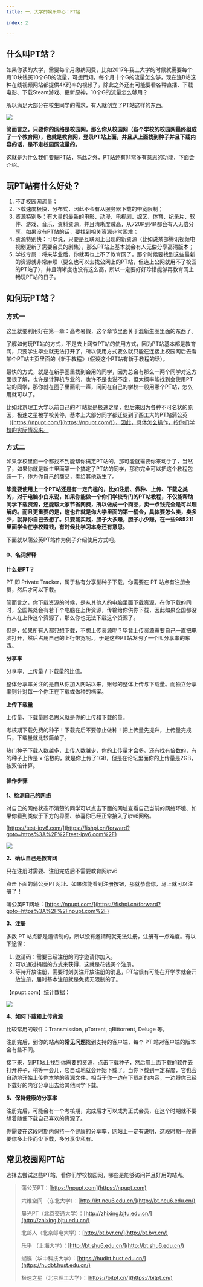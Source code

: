 ```yaml
---
title: 一、大学的娱乐中心：PT站

index: 2

---
```


## 什么叫PT站？

如果你读的大学，需要每个月缴纳网费，比如2017年我上大学的时候就需要每个月10块钱买10个GB的流量，可想而知，每个月十个G的流量怎么够，现在连B站这种在线视频网站都提供4K码率的视频了，除此之外还有可能要看各种直播、下载电影、下载Steam游戏、更新原神，10个G的流量怎么够用？

所以满足大部分在校生同学的需求，有人就创立了PT站这样的东西。

![](https://images-tomcode-1258913748.cos.ap-guangzhou.myqcloud.com/202305041710546.png)

**简而言之，只要你的网络是校园网，那么你从校园网（各个学校的校园网最终组成了一个教育网），也就是教育网，登录PT站上面，并且从上面找到种子并且下载内容的话，是不走校园网流量的。**

这就是为什么我们要玩PT站，除此之外，PT站还有非常多有意思的功能，下面会介绍。

## 玩PT站有什么好处？

1. 不走校园网流量；
2. 下载速度极快，分布式，因此不会有从服务器下载的带宽限制；
3. 资源特别多：有大量的最新的电影、动漫、电视剧、综艺、体育、纪录片、软件、游戏、音乐、资料资源，并且清晰度贼高，从720P到4K都会有人无偿分享，如果没有PT站的话，要找到相关资源非常困难；
4. 资源特别快：可以说，只要是互联网上出现的新资源（比如说某部腾讯视频电视剧更新了需要会员的剧集），那么PT站上基本就会有人无偿分享高清版本；
5. 学校专属：将来毕业后，你就再也上不了教育网了，那个时候要找到这些最新的资源就非常麻烦（要么也可以去找公网上的PT站，但连上公网就用不了校园的PT站了），并且清晰度也没有这么高，所以一定要好好珍惜能够再教育网上畅玩PT站的日子。

## 如何玩PT站？

### 方式一

这里就要利用好在第一章：高考暑假，这个章节里面关于混新生圈里面的东西了。

了解如何玩PT站的方式，不是去上网查PT站的使用方式，因为PT站基本都是教育网，只要学生毕业就无法打开了，所以使用方式要么就只能在连接上校园网后去看某个PT站主页里面的《新手教程》（假设这个PT站有新手教程的话）。

最快的方式，就是在新手圈里找到会用的同学，因为总会有那么一两个同学对这方面很了解，也许是计算机专业的，也许不是也说不定，但大概率能找到会使用PT站的同学，那你就在圈子里面吼一声，问问在自己的学校一般用哪个PT站，怎么用就可以了。

比如北京理工大学以前自己的PT站就是极速之星，但后来因为各种不可名状的原因，极速之星被学校关停，基本上大部分同学都迁徙到了西工大的PT站蒲公英（[https://npupt.com/](https://npupt.com/)），因此，具体怎么操作，按你们学校的实际情况来。

### 方式二

如果学校里面一个都找不到能帮你搞定PT站的，那可能就需要你来动手了，当然了，如果你就是新生里面第一个搞定了PT站的同学，那你完全可以把这个教程包装一下，作为你自己的商品，卖给其他新生了。

**毕竟要使用上一个PT站还是有一定门槛的，比如注册、做种、上传、下载之类的，对于电脑小白来说，如果你能做一个你们学校专门的PT站教程，不仅能帮助同学下载资源，还能帮大家节省网费，所以做成一个商品，卖一点钱完全是可以理解的。而且更重要的是，这也许就是你大学里面的第一桶金，具体要怎么卖，卖多少，就靠你自己去想了。只要能实践，胆子大多赚，胆子小少赚，在一些985211里面学会在学校赚钱，有时候比学习本身还有意思。**

下面就以蒲公英PT站作为例子介绍使用方式吧。

#### 0、名词解释

**什么是PT？**

PT 即 Private Tracker，属于私有分享型种子下载，你需要在 PT 站点有注册会员，然后才可以下载。

简而言之，你下载资源的时候，是从其他人的电脑里面下载资源，在你下载的同时，全国某处会有若干个电脑在上传资源，传输给你供你下载，因此如果全国都没有人在上传这个资源了，那么你也无法下载这个资源了。

但是，如果所有人都只想下载，不想上传资源呢？毕竟上传资源需要自己一直把电脑打开，然后占用自己的上行带宽呢。。于是这些PT站发明了一个叫分享率的东西。

**分享率**

分享率，上传量 / 下载量的比值。

整体分享率关注的是自从你加入网站以来，账号的整体上传与下载量。而独立分享率则针对每一个你正在下载或做种的档案。

**上传下载量**

上传量、下载量顾名思义就是你的上传和下载的量。

考核期下载免费的种子！下载完后不要停止做种！把上传量先提升，上传量完成后，下载量就比较简单了。

热门种子下载人数越多，上传人数越少，你的上传量才会多。还有找有倍数的，有的种子上传是 x 倍数的，就是你上传了1GB，但是在论坛里面你的上传量是2GB，按双倍计算。

#### 操作步骤

**1、检测自己的网络**

对自己的网络状态不清楚的同学可以点击下面的网址查看自己当前的网络环境、如果你看到类似于下方的界面、恭喜你已经正常接入了ipv6网络。

[https://test-ipv6.com/](https://fishpi.cn/forward?goto=https%3A%2F%2Ftest-ipv6.com%2F)

![](https://images-tomcode-1258913748.cos.ap-guangzhou.myqcloud.com/202305041755602.png)

**2、确认自己是教育网**

只在注册时需要、注册完成后不需要教育网ipv6

点击下面的蒲公英PT网址、如果你能看到注册按钮，那就恭喜你，马上就可以注册了！

蒲公英PT网址：[https://npupt.com/](https://fishpi.cn/forward?goto=https%3A%2F%2Fnpupt.com%2F)

**3、注册**

多数 PT 站点都是邀请制的，所以没有邀请码就无法注册，注册有一点难度。有以下途径：

1. 邀请码：需要已经注册的同学邀请你加入。
2. 可以通过捐赠的方式来获得，这就是花钱买个注册。
3. 等待开放注册，需要时刻关注开放注册的消息，PT站很有可能在开学季就会开放注册，届时基本注册就是免费无限制的了。



【npupt.com】统计数据：

![](https://images-tomcode-1258913748.cos.ap-guangzhou.myqcloud.com/202305041756416.png)

**4、如何下载和上传资源**

比较常用的软件：Transmission, µTorrent, qBittorrent, Deluge 等。

注册完后，到你的站点的**常见问题**找到支持的客户端，每个 PT 站对客户端的版本会有些不同。

接下来，到PT站上找到你需要的资源，点击下载种子，然后用上面下载的软件去打开种子，稍等一会儿，它自动地就会开始下载了。当你下载到一定程度，它也会自动地开始上传你本地的资源文件，相当于你一边在下载新的内容，一边将你已经下载好的内容分享出去给其他同学下载。

**5、保持健康的分享率**

注册完后，可能会有一个考核期，完成后才可以成为正式会员，在这个时期就不要想着随便下载自己喜欢的资源了。

你需要在这段时期内保持一个健康的分享率，网站上一定有说明，这段时期一般需要你多上传而少下载，多分享少私有。

## 常见校园网PT站

选择去尝试这些PT站，看你们学校校园网，哪些是能够访问并且好用的站点。

> 蒲公英PT：[https://npupt.com](https://npupt.com)
>
> 六维空间 （东北大学）：[http://bt.neu6.edu.cn/](http://bt.neu6.edu.cn/)
>
> 晨光PT（北京交通大学）：[http://zhixing.bjtu.edu.cn/](http://zhixing.bjtu.edu.cn/)
>
> 北邮人（北京邮电大学）：[http://bt.byr.cn/](http://bt.byr.cn/)
>
> 乐乎 （上海大学）：[http://bt.shu6.edu.cn/](http://bt.shu6.edu.cn/)
>
> 蝴蝶（华中科技大学）：[https://hudbt.hust.edu.cn/](https://hudbt.hust.edu.cn/)
>
> 极速之星（北京理工大学）：[https://bitpt.cn/](https://bitpt.cn/)
